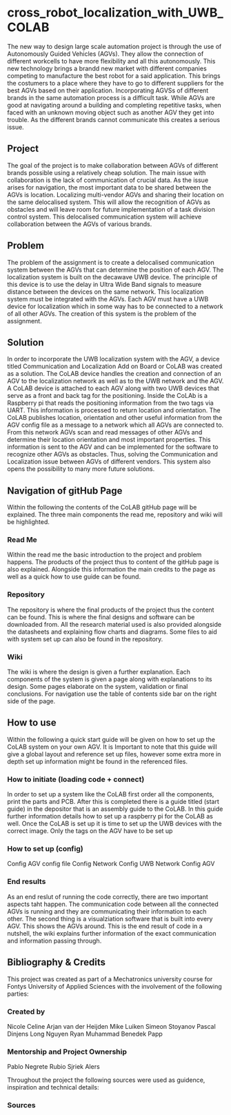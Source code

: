 # cross_robot_localization_with_UWB_COLAB

The new way to design large scale automation project is through the use of Autonomously Guided Vehicles (AGVs). They allow the connection of different workcells to have more flexibility and all this autonomously. This new technology brings a brandd new market with different companies competing to manufacture the best robot for a said application. This brings the costumers to a place where they have to go to different suppliers for the best AGVs based on their application. Incorporating AGVSs of different brands in the same automation process is a difficult task. While AGVs are good at navigating around a building and completing repetitive tasks, when faced with an unknown moving object such as another AGV they get into trouble. As the different brands cannot communicate this creates a serious issue.

## Project

The goal of the project is to make collaboration between AGVs of different brands possible using a relatively cheap solution. The main issue with collaboration is the lack of communication of crucial data. As the issue arises for navigation, the most important data to be shared between the AGVs is location. Localizing multi-vendor AGVs and sharing their location on the same delocalised system. This will allow the recognition of AGVs as obstacles and will leave room for future implementation of a task division control system. This delocalised communication system will achieve collaboration between the AGVs of various brands.

## Problem

The problem of the assignment is to create a delocalised communication system between the AGVs that can determine the position of each AGV. The localization system is built on the decawave UWB device. The principle of this device is to use the delay in Ultra Wide Band signals to measure distance between the devices on the same network. This localization system must be integrated with the AGVs. Each AGV must have a UWB device for localization which in some way has to be connected to a network of all other AGVs. The creation of this system is the problem of the assignment.

## Solution

In order to incorporate the UWB localization system with the AGV, a device titled Communication and Localization Add on Board or CoLAB was created as a solution. The CoLAB device handles the creation and connection of an AGV to the localization network as well as to the UWB network and the AGV. A CoLAB device is attached to each AGV along with two UWB devices that serve as a front and back tag for the positioning. Inside the CoLAb is a Raspberry pi that reads the positioning information from the two tags via UART. This information is processed to return location and orientation. The CoLAB publishes location, orientation and other useful information from the AGV config file as a message to a network which all AGVs are connected to. From this network AGVs scan and read messages of other AGVs and determine their location orientation and most important properties. This information is sent to the AGV and can be implemented for the software to recognize other AGVs as obstacles. Thus, solving the Communication and Localization issue between AGVs of different vendors. This system also opens the possibility to many more future solutions.

## Navigation of gitHub Page

Within the following the contents of the CoLAB gitHub page will be explained. The three main components the read me, repository and wiki will be highlighted.

### Read Me 
Within the read me the basic introduction to the project and problem happens. The products of the project thus to content of the gitHub page is also explained. Alongside this information the main credits to the page as well as a quick how to use guide can be found.

### Repository
The repository is where the final products of the project thus the content can be found. This is where the final designs and software can be downloaded from. All the research material used is also provided alongside the datasheets and explaining flow charts and diagrams. Some files to aid with system set up can also be found in the repository.

### Wiki
The wiki is where the design is given a further explanation. Each components of the system is given a page along with explanations to its design. Some pages elaborate on the system, validation or final conclusions. For navigation use the table of contents side bar on the right side of the page.

## How to use

Within the following a quick start guide will be given on how to set up the CoLAB system on your own AGV. It is Important to note that this guide will give a global layout and reference set up files, however some extra more in depth set up information might be found in the referenced files.

### How to initiate (loading code + connect)
In order to set up a system like the CoLAB first order all the components, print the parts and PCB. After this is completed there is a guide titled (start guide) in the depositor that is an assembly guide to the CoLAB. In this guide further information details how to set up a raspberry pi for the CoLAB as well.
Once the CoLAB is set up it is time to set up the UWB devices with the correct image. Only the tags on the AGV have to be set up

### How to set up (config)
Config AGV config file
Config Network
Config UWB Network
Config AGV

### End results
As an end reslut of running the code correctly, there are two important aspects taht happen. The communication code between all the connected AGVs is running and they are communicating their information to each other. The second thing is a visualziation software that is built into every AGV. This shows the AGVs around. This is the end result of code in a nutshell, the wiki explains further information of the exact communication and information passing through.


## Bibliography & Credits

This project was created as part of a Mechatronics university course for Fontys University of Applied Sciences with the involvement of the following parties:

### Created by
Nicole Celine
Arjan van der Heijden
Mike Luiken
Simeon Stoyanov
Pascal Dinjens
Long Nguyen
Ryan Muhammad
Benedek Papp

### Mentorship and Project Ownership
Pablo Negrete Rubio
Sjriek Alers


Throughout the project the following sources were used as guidence, inspiration and technical details:

### Sources

